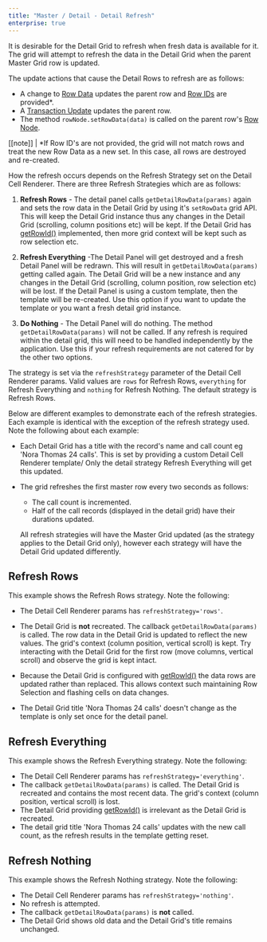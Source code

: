 ```yaml
---
title: "Master / Detail - Detail Refresh"
enterprise: true
---
```


It is desirable for the Detail Grid to refresh when fresh data is available for it. The grid will attempt to refresh the data in the Detail Grid when the parent Master Grid row is updated.

The update actions that cause the Detail Rows to refresh are as follows:

- A change to [Row Data](/data-update-row-data/) updates the parent row and [Row IDs](/row-ids/) are provided*.
- A [Transaction Update](/data-update-transactions/) updates the parent row.
- The method `rowNode.setRowData(data)` is called on the parent row's [Row Node](/row-object/).

[[note]]
| *If Row ID's are not provided, the grid will not match rows and treat the new Row Data as a new set. In this case, all rows are destroyed and re-created.

How the refresh occurs depends on the Refresh Strategy set on the Detail Cell Renderer. There are three Refresh Strategies which are as follows:


1. **Refresh Rows** - The detail panel calls `getDetailRowData(params)` again and sets the row data in the Detail Grid by using it's `setRowData` grid API. This will keep the Detail Grid instance thus any changes in the Detail Grid (scrolling, column positions etc) will be kept. If the Detail Grid has [getRowId()](/row-ids/) implemented, then more grid context will be kept such as row selection etc.

1. **Refresh Everything** -The Detail Panel will get destroyed and a fresh Detail Panel will be redrawn. This will result in `getDetailRowData(params)` getting called again. The Detail Grid will be a new instance and any changes in the Detail Grid (scrolling, column position, row selection etc) will be lost. If the Detail Panel is using a custom template, then the template will be re-created. Use this option if you want to update the template or you want a fresh detail grid instance.

1. **Do Nothing** - The Detail Panel will do nothing. The method `getDetailRowData(params)` will not be called. If any refresh is required within the detail grid, this will need to be handled independently by the application. Use this if your refresh requirements are not catered for by the other two options.

The strategy is set via the `refreshStrategy` parameter of the Detail Cell Renderer params. Valid values are `rows` for Refresh Rows, `everything` for Refresh Everything and `nothing` for Refresh Nothing. The default strategy is Refresh Rows.

Below are different examples to demonstrate each of the refresh strategies. Each example is identical with the exception of the refresh strategy used. Note the following about each example:

- Each Detail Grid has a title with the record's name and call count eg 'Nora Thomas 24 calls'. This is set by providing a custom Detail Cell Renderer template/ Only the detail strategy Refresh Everything will get this updated.

- The grid refreshes the first master row every two seconds as follows:
    - The call count is incremented.
    - Half of the call records (displayed in the detail grid) have their durations updated.

    All refresh strategies will have the Master Grid updated (as the strategy applies to the Detail Grid only), however each strategy will have the Detail Grid updated differently.

## Refresh Rows

This example shows the Refresh Rows strategy. Note the following:

- The Detail Cell Renderer params has `refreshStrategy='rows'`.

- The Detail Grid is **not** recreated. The callback `getDetailRowData(params)` is called. The row data in the Detail Grid is updated to reflect the new values. The grid's context (column position, vertical scroll) is kept. Try interacting with the Detail Grid for the first row (move columns, vertical scroll) and observe the grid is kept intact.

- Because the Detail Grid is configured with [getRowId()](/row-ids/) the data rows are updated rather than replaced. This allows context such maintaining Row Selection and flashing cells on data changes.

- The Detail Grid title 'Nora Thomas 24 calls' doesn't change as the template is only set once for the detail panel.

<grid-example title='Refresh Rows' name='refresh-rows' type='mixed' options='{ "enterprise": true, "exampleHeight": 550, "modules": ["clientside", "masterdetail", "menu", "columnpanel"] }'></grid-example>

## Refresh Everything

This example shows the Refresh Everything strategy. Note the following:


- The Detail Cell Renderer params has `refreshStrategy='everything'`.
- The callback `getDetailRowData(params)` is called. The Detail Grid is recreated and contains the most recent data. The grid's context (column position, vertical scroll) is lost.
- The Detail Grid providing [getRowId()](/row-ids/) is irrelevant as the Detail Grid is recreated.
- The detail grid title 'Nora Thomas 24 calls' updates with the new call count, as the refresh results in the template getting reset.

<grid-example title='Refresh Everything' name='refresh-everything' type='mixed' options='{ "enterprise": true, "exampleHeight": 550, "modules": ["clientside", "masterdetail", "menu", "columnpanel"] }'></grid-example>

## Refresh Nothing

This example shows the Refresh Nothing strategy. Note the following:

- The Detail Cell Renderer params has `refreshStrategy='nothing'`.
- No refresh is attempted.
- The callback `getDetailRowData(params)` is **not** called.
- The Detail Grid shows old data and the Detail Grid's title remains unchanged.

<grid-example title='Refresh Nothing' name='refresh-nothing' type='mixed' options='{ "enterprise": true, "exampleHeight": 550, "modules": ["clientside", "masterdetail", "menu", "columnpanel"] }'></grid-example>

